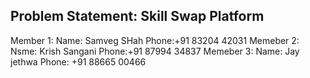 ## Problem Statement: Skill Swap Platform 
Member 1:
Name: Samveg SHah
Phone:+91 83204 42031
Memeber 2:
Nsme: Krish Sangani
Phone:+91 87994 34837
Memeber 3:
Name: Jay jethwa
Phone: +91 88665 00466
